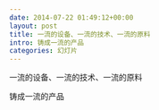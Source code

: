 ```yaml
---
date: 2014-07-22 01:49:12+00:00
layout: post
title: 一流的设备、一流的技术、一流的原料
intro: 铸成一流的产品
categories: 幻灯片
---
```


一流的设备、一流的技术、一流的原料

铸成一流的产品
